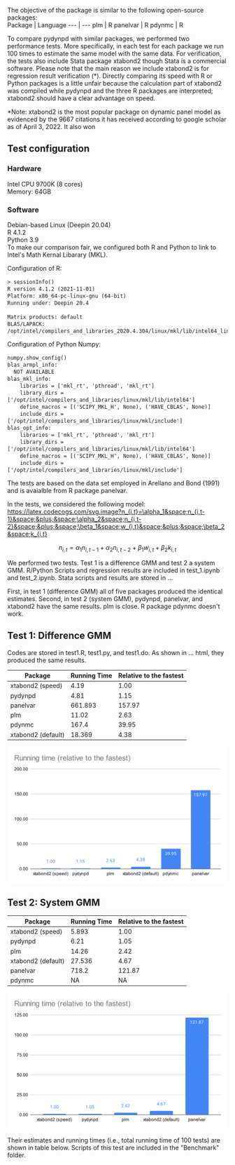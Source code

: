 
The objective of the package is similar to the following open-source packages: <br>
Package | Language
--- | --- 
plm | R
panelvar | R
pdynmc | R

To compare pydynpd with similar packages, we performed two performance tests. More specifically, in each test for each package we run 100 times to estimate the same model with the same data. For verification, the tests also include Stata package xtabond2 though Stata is a commercial software. Please note that the main reason we include xtabond2 is for regression result verification (\*). Directly comparing its speed with R or Python packages is a little unfair because the calculation part of xtabond2 was compiled while pydynpd and the three R packages are interpreted; xtabond2 should have a clear advantage on speed. 

*Note: xtabond2 is the most popular package on dynamic panel model as evidenced by the 9667 citations it has received according to google scholar as of April 3, 2022. It also won 

## Test configuration
### Hardware
Intel CPU 9700K (8 cores) <br>
Memory: 64GB <br>

### Software
Debian-based Linux (Deepin 20.04) <br>
R 4.1.2 <br>
Python 3.9 <br>
To make our comparison fair, we configured both R and Python to link to Intel's Math Kernal Libarary (MKL).

Configuration of R:
```
> sessionInfo()
R version 4.1.2 (2021-11-01)
Platform: x86_64-pc-linux-gnu (64-bit)
Running under: Deepin 20.4

Matrix products: default
BLAS/LAPACK: /opt/intel/compilers_and_libraries_2020.4.304/linux/mkl/lib/intel64_lin/libmkl_gf_lp64.so
```
Configuration of Python Numpy:
```
numpy.show_config()
blas_armpl_info:
  NOT AVAILABLE
blas_mkl_info:
    libraries = ['mkl_rt', 'pthread', 'mkl_rt']
    library_dirs = ['/opt/intel/compilers_and_libraries/linux/mkl/lib/intel64']
    define_macros = [('SCIPY_MKL_H', None), ('HAVE_CBLAS', None)]
    include_dirs = ['/opt/intel/compilers_and_libraries/linux/mkl/include']
blas_opt_info:
    libraries = ['mkl_rt', 'pthread', 'mkl_rt']
    library_dirs = ['/opt/intel/compilers_and_libraries/linux/mkl/lib/intel64']
    define_macros = [('SCIPY_MKL_H', None), ('HAVE_CBLAS', None)]
    include_dirs = ['/opt/intel/compilers_and_libraries/linux/mkl/include']
```

The tests are based on the data set employed in Arellano and Bond (1991) and is avaialble from R package panelvar. 

In the tests, we considered the following model:
https://latex.codecogs.com/svg.image?n_{i,t}=\alpha_1&space;n_{i,t-1}&space;&plus;&space;\alpha_2&space;n_{i,t-2}&space;&plus;&space;\beta_1&space;w_{i,t}&space;&plus;&space;\beta_2&space;k_{i,t}

$$ n_{i,t}=\alpha_1 n_{i,t-1} + \alpha_2 n_{i,t-2} + \beta_1 w_{i,t} + \beta_2 k_{i,t} $$

We performed two tests. Test 1 is a difference GMM and test 2 a system GMM. R/Python Scripts and regression results are included in test_1.ipynb and test_2.ipynb. Stata scripts and results are stored in ...

First, in test 1 (difference GMM) all of five packages produced the identical estimates. Second, in test 2 (system GMM), pydynpd, panelvar, and xtabond2 have the same results. plm is close. R package pdynmc doesn't work. 

## Test 1: Difference GMM
Codes are stored in test1.R, test1.py, and test1.do. As shown in ... html, they produced the same results.

| Package            | Running Time | Relative to the fastest |
| ------------------ | ------------ | ----------------------- |
| xtabond2 (speed)   | 4.19         | 1.00                    |
| pydynpd            | 4.81         | 1.15                    |
| panelvar           | 661.893      | 157.97                  |
| plm                | 11.02        | 2.63                    |
| pdynmc             | 167.4        | 39.95                   |
| xtabond2 (default) | 18.369       | 4.38                    |

![Alt text](./Test_1.svg)


## Test 2: System GMM

| Package            | Running Time | Relative to the fastest |
| ------------------ | ------------ | ----------------------- |
| xtabond2 (speed)   | 5.893        | 1.00                    |
| pydynpd            | 6.21         | 1.05                    |
| plm                | 14.26        | 2.42                    |
| xtabond2 (default) | 27.536       | 4.67                    |
| panelvar           | 718.2        | 121.87                  |
| pdynmc             | NA           | NA                      |


![Alt text](./Test_2.svg)

Their estimates and running times (i.e., total running time of 100 tests) are shown in table below. Scripts of this test are included in the "Benchmark" folder. 

